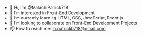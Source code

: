 - 👋 Hi, I’m @MalachiPatrick718
- 👀 I’m interested in Front-End Development
- 🌱 I’m currently learning HTML, CSS, JavaScript, React.js
- 💞️ I’m looking to collaborate on Front-End Development Projects
- 📫 How to reach me: m.patrick0718@gmail.com

<!---
MalachiPatrick718/MalachiPatrick718 is a ✨ special ✨ repository because its `README.md` (this file) appears on your GitHub profile.
You can click the Preview link to take a look at your changes.
--->
